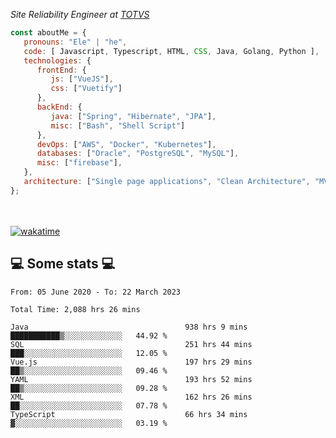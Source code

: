 <p><em>Site Reliability Engineer at <a href="https://www.totvs.com/">TOTVS</a></br>
</em></p>


```javascript
const aboutMe = {
   pronouns: "Ele" | "he",
   code: [ Javascript, Typescript, HTML, CSS, Java, Golang, Python ],
   technologies: {
      frontEnd: {
         js: ["VueJS"],
         css: ["Vuetify"]
      },
      backEnd: {
         java: ["Spring", "Hibernate", "JPA"],
         misc: ["Bash", "Shell Script"]
      },
      devOps: ["AWS", "Docker", "Kubernetes"],
      databases: ["Oracle", "PostgreSQL", "MySQL"],
      misc: ["firebase"],
   },
   architecture: ["Single page applications", "Clean Architecture", "MVC", "Microservices"],
};
```
</br></br>
[![wakatime](https://wakatime.com/badge/user/a3a8ed06-d304-4d6b-bc86-4adc418cdea7.svg)](https://wakatime.com/@a3a8ed06-d304-4d6b-bc86-4adc418cdea7)
<h2>💻 Some stats 💻</h2>

<!--START_SECTION:waka-->

```text
From: 05 June 2020 - To: 22 March 2023

Total Time: 2,088 hrs 26 mins

Java                                   938 hrs 9 mins  ███████████▒░░░░░░░░░░░░░   44.92 %
SQL                                    251 hrs 44 mins ███░░░░░░░░░░░░░░░░░░░░░░   12.05 %
Vue.js                                 197 hrs 29 mins ██▒░░░░░░░░░░░░░░░░░░░░░░   09.46 %
YAML                                   193 hrs 52 mins ██▒░░░░░░░░░░░░░░░░░░░░░░   09.28 %
XML                                    162 hrs 26 mins ██░░░░░░░░░░░░░░░░░░░░░░░   07.78 %
TypeScript                             66 hrs 34 mins  ▓░░░░░░░░░░░░░░░░░░░░░░░░   03.19 %
```

<!--END_SECTION:waka-->
